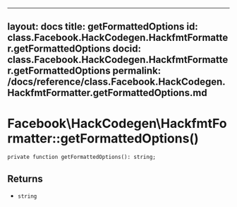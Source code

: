
***

layout: docs
title: getFormattedOptions
id: class.Facebook.HackCodegen.HackfmtFormatter.getFormattedOptions
docid: class.Facebook.HackCodegen.HackfmtFormatter.getFormattedOptions
permalink: /docs/reference/class.Facebook.HackCodegen.HackfmtFormatter.getFormattedOptions.md
---







# Facebook\\HackCodegen\\HackfmtFormatter::getFormattedOptions()




``` Hack
private function getFormattedOptions(): string;
```




## Returns




- ` string `